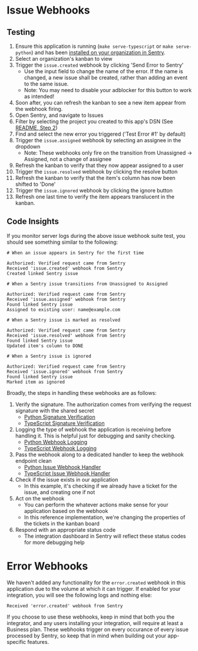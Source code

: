 # Issue Webhooks

## Testing

1. Ensure this application is running (`make serve-typescript` or `make serve-python`) and has been [installed on your organization in Sentry](../installation.md).
2. Select an organization's kanban to view
3. Trigger the `issue.created` webhook by clicking 'Send Error to Sentry'
	- Use the input field to change the name of the error. If the name is changed, a new issue shall be created, rather than adding an event to the same issue.
	- Note: You may need to disable your adblocker for this button to work as intended!
4. Soon after, you can refresh the kanban to see a new item appear from the webhook firing.
5. Open Sentry, and navigate to Issues
6. Filter by selecting the project you created to this app's DSN (See [README, Step 2](../../README.md))
7. Find and select the new error you triggered ('Test Error #1' by default)
8. Trigger the `issue.assigned` webhook by selecting an assignee in the dropdown
	- Note: These webhooks only fire on the transition from Unassigned -> Assigned, not a change of assignee
9. Refresh the kanban to verify that they now appear assigned to a user 
10. Trigger the `issue.resolved` webhook by clicking the resolve button
11. Refresh the kanban to verify that the item's column has now been shifted to 'Done'
12.  Trigger the `issue.ignored` webhook by clicking the ignore button
13. Refresh one last time to verify the item appears translucent in the kanban.

## Code Insights

If you monitor server logs during the above issue webhook suite test, you should see something similar to the following:

```
# When an issue appears in Sentry for the first time

Authorized: Verified request came from Sentry
Received 'issue.created' webhook from Sentry
Created linked Sentry issue

# When a Sentry issue transitions from Unassigned to Assigned

Authorized: Verified request came from Sentry
Received 'issue.assigned' webhook from Sentry
Found linked Sentry issue
Assigned to existing user: name@example.com

# When a Sentry issue is marked as resolved

Authorized: Verified request came from Sentry
Received 'issue.resolved' webhook from Sentry
Found linked Sentry issue
Updated item's column to DONE

# When a Sentry issue is ignored

Authorized: Verified request came from Sentry
Received 'issue.ignored' webhook from Sentry
Found linked Sentry issue
Marked item as ignored
```

Broadly, the steps in handling these webhooks are as follows:

1. Verify the signature. The authorization comes from verifying the request signature with the shared secret
   - [Python Signature Verification](../../backend-py/src/api/middleware/verify_sentry_signature.py)
   - [TypeScript Signature Verification](../../backend-ts/src/api/middleware/verifySentrySignature.ts) 
2. Logging the type of webhook the application is receiving before handling it. This is helpful just for debugging and sanity checking.
   - [Python Webhook Logging](../../backend-py/src/api/endpoints/sentry/webhook.py)
   - [TypeScript Webhook Logging](../../backend-ts/src/api/sentry/webhook.ts)
3. Pass the webhook along to a dedicated handler to keep the webhook endpoint clean
   - [Python Issue Webhook Handler](../../backend-py/src/api/endpoints/sentry/handlers/issue_handler.py) 
   - [TypeScript Issue Webhook Handler](../../backend-ts/src/api/sentry/handlers/issueHandler.ts)
4. Check if the issue exists in our application
   - In this example, it's checking if we already have a ticket for the issue, and creating one if not
5. Act on the webhook
   - You can perform the whatever actions make sense for your application based on the webhook
   - In this reference implementation, we're changing the properties of the tickets in the kanban board
6. Respond with an appropriate status code
   - The integration dashboard in Sentry will reflect these status codes for more debugging help

# Error Webhooks

We haven't added any functionality for the `error.created` webhook in this application due to the volume at which it can trigger. If enabled for your integration, you will see the following logs and nothing else:

```
Received 'error.created' webhook from Sentry
```

If you choose to use these webhooks, keep in mind that both you the integrator, and any users installing your integration, will require at least a Business plan. These webhooks trigger on every occurance of every issue processed by Sentry, so keep that in mind when building out your app-specific features.